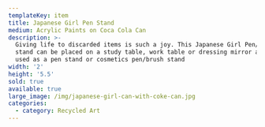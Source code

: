 ```yaml
---
templateKey: item
title: Japanese Girl Pen Stand
medium: Acrylic Paints on Coca Cola Can
description: >-
  Giving life to discarded items is such a joy. This Japanese Girl Pen/Brush
  stand can be placed on a study table, work table or dressing mirror and be
  used as a pen stand or cosmetics pen/brush stand
width: '2'
height: '5.5'
sold: true
available: true
large_image: /img/japanese-girl-can-with-coke-can.jpg
categories:
  - category: Recycled Art
---
```


